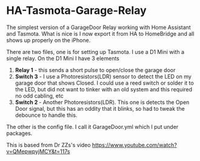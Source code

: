 # HA-Tasmota-Garage-Relay

The simplest version of a GarageDoor Relay working with Home Assistant and Tasmota. What is nice is I now export it from HA to HomeBridge and all shows up properly on the iPhone.

  There are two files, one is for setting up Tasmota. I use a D1 Mini with a single relay. On the D1 Mini I have 3 elements
<ol>
  <li><b>Relay 1</b> - this sends a short pulse to open/close the garage door </li>
  <li><b>Switch 3</b> - I use a Photoresistors(LDR) sensor to detect the LED on my garage door that shows Closed. I could use a reed switch or solder it to the LED, but did not want to tinker with an old system and this required no odd cabling, etc </li>
  <li><b>Switch 2 </b>- Another Photoresistors(LDR). This one is detects the Open Door signal, but this has an oddity that it blinks, so had to tweak the debounce to handle this. </li>
</ol>

The other is the config file. I call it GarageDoor.yml which I put under packages. 

This is based from Dr ZZs's video 
https://www.youtube.com/watch?v=QMepwpyjMCY&t=117s
